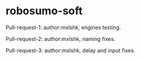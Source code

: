 # robosumo-soft

Pull-request-1: author:mxlshk, engines testing.

Pull-request-2: author:mxlshk, naming fixes.

Pull-request-3: author:mxlshk, delay and input fixes.
